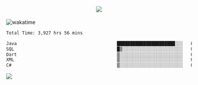 <h1 align="center">
  <img src="https://readme-typing-svg.herokuapp.com/?font=Righteous&size=35&center=true&vCenter=true&width=500&height=70&duration=4000&lines=Hi!+%F0%9F%91%8B+I%27m+Ali%20Osman!;" />
</h1>


![wakatime](https://wakatime.com/share/@aliosmanoktar/3a8ffe71-6da4-4964-913b-2f09afbe53bf.svg?cache=none)
<!--START_SECTION:waka-->

```txt
Total Time: 3,927 hrs 56 mins

Java                                      ██████████████████████░░░   87.60 %
SQL                                       █▒░░░░░░░░░░░░░░░░░░░░░░░   04.86 %
Dart                                      ▒░░░░░░░░░░░░░░░░░░░░░░░░   01.77 %
XML                                       ▒░░░░░░░░░░░░░░░░░░░░░░░░   01.45 %
C#                                        ▒░░░░░░░░░░░░░░░░░░░░░░░░   00.87 %
```

<!--END_SECTION:waka-->

<img src="https://profile-counter.glitch.me/aliosmanoktar/count.svg" />


